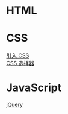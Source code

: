 # HTML

# CSS
[引入 CSS](https://xinleibird.github.io/personal/notes/css/import)  
[CSS 选择器](https://xinleibird.github.io/personal/notes/css/selector)  

# JavaScript

[jQuery]()
